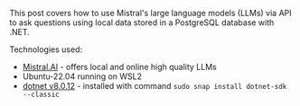 This post covers how to use Mistral's large language models (LLMs) via API to ask questions using local data stored in a PostgreSQL database with .NET.

Technologies used:
- [Mistral.AI](https://mistral.ai/technology/#models) - offers local and online high quality LLMs 
- Ubuntu-22.04 running on WSL2
- [dotnet v8.0.12](https://dotnet.microsoft.com/en-us/download) - installed with command `sudo snap install dotnet-sdk --classic`